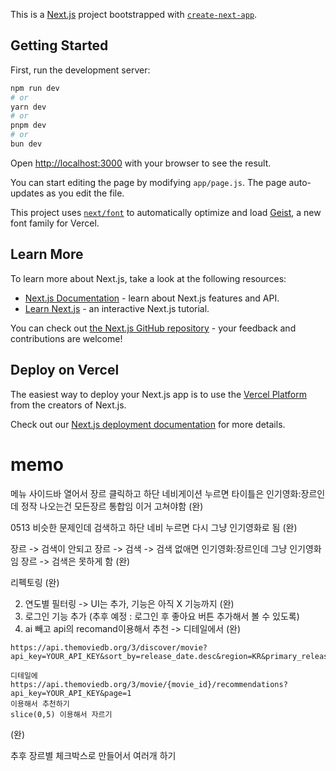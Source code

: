 This is a [Next.js](https://nextjs.org) project bootstrapped with [`create-next-app`](https://nextjs.org/docs/app/api-reference/cli/create-next-app).

## Getting Started

First, run the development server:

```bash
npm run dev
# or
yarn dev
# or
pnpm dev
# or
bun dev
```

Open [http://localhost:3000](http://localhost:3000) with your browser to see the result.

You can start editing the page by modifying `app/page.js`. The page auto-updates as you edit the file.

This project uses [`next/font`](https://nextjs.org/docs/app/building-your-application/optimizing/fonts) to automatically optimize and load [Geist](https://vercel.com/font), a new font family for Vercel.

## Learn More

To learn more about Next.js, take a look at the following resources:

- [Next.js Documentation](https://nextjs.org/docs) - learn about Next.js features and API.
- [Learn Next.js](https://nextjs.org/learn) - an interactive Next.js tutorial.

You can check out [the Next.js GitHub repository](https://github.com/vercel/next.js) - your feedback and contributions are welcome!

## Deploy on Vercel

The easiest way to deploy your Next.js app is to use the [Vercel Platform](https://vercel.com/new?utm_medium=default-template&filter=next.js&utm_source=create-next-app&utm_campaign=create-next-app-readme) from the creators of Next.js.

Check out our [Next.js deployment documentation](https://nextjs.org/docs/app/building-your-application/deploying) for more details.

# memo

메뉴 사이드바 열어서 장르 클릭하고
하단 네비게이션 누르면 타이틀은 인기영화:장르인데
정작 나오는건 모든장르 통합임 이거 고쳐야함
(완)

0513
비슷한 문제인데
검색하고 하단 네비 누르면 다시 그냥 인기영화로 됨
(완)

장르 -> 검색이 안되고
장르 -> 검색 -> 검색 없애면 인기영화:장르인데 그냥 인기영화임
장르 -> 검색은 못하게 함
(완)

리펙토링
(완)

2. 연도별 필터링 -> UI는 추가, 기능은 아직 X
   기능까지
   (완)
3. 로그인 기능 추가
   (추후 예정 : 로그인 후 좋아요 버튼 추가해서 볼 수 있도록)
4. ai 빼고 api의 recomand이용해서 추천 -> 디테일에서
   (완)

```
https://api.themoviedb.org/3/discover/movie?api_key=YOUR_API_KEY&sort_by=release_date.desc&region=KR&primary_release_year=2024&page=1

디테일에
https://api.themoviedb.org/3/movie/{movie_id}/recommendations?api_key=YOUR_API_KEY&page=1
이용해서 추천하기
slice(0,5) 이용해서 자르기
```

(완)

추후 장르별 체크박스로 만들어서 여러개 하기
